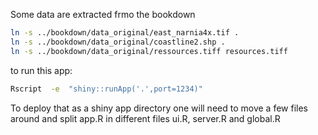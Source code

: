Some data are extracted frmo the bookdown
```bash
ln -s ../bookdown/data_original/east_narnia4x.tif .
ln -s ../bookdown/data_original/coastline2.shp .
ln -s ../bookdown/data_original/ressources.tiff resources.tiff
```


to run this app:
```bash
Rscript  -e  "shiny::runApp('.',port=1234)"
```

To deploy that as a shiny app directory one will need to move a few files around and split app.R in different files ui.R, server.R and global.R
